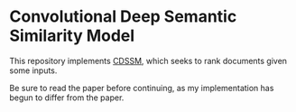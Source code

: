 # Convolutional Deep Semantic Similarity Model

This repository implements [CDSSM](http://www.iro.umontreal.ca/~lisa/pointeurs/ir0895-he-2.pdf), which seeks to rank documents given some inputs.

Be sure to read the paper before continuing, as my implementation has begun to differ from the paper.
